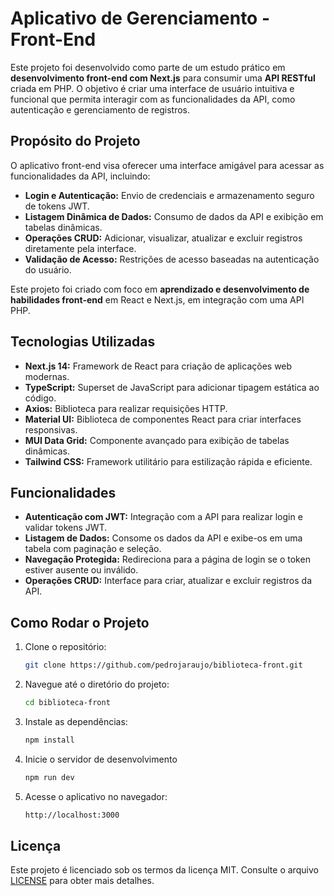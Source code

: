 # Aplicativo de Gerenciamento - Front-End

Este projeto foi desenvolvido como parte de um estudo prático em **desenvolvimento front-end com Next.js** para consumir uma **API RESTful** criada em PHP. O objetivo é criar uma interface de usuário intuitiva e funcional que permita interagir com as funcionalidades da API, como autenticação e gerenciamento de registros.

## **Propósito do Projeto**

O aplicativo front-end visa oferecer uma interface amigável para acessar as funcionalidades da API, incluindo:

- **Login e Autenticação:** Envio de credenciais e armazenamento seguro de tokens JWT.
- **Listagem Dinâmica de Dados:** Consumo de dados da API e exibição em tabelas dinâmicas.
- **Operações CRUD:** Adicionar, visualizar, atualizar e excluir registros diretamente pela interface.
- **Validação de Acesso:** Restrições de acesso baseadas na autenticação do usuário.

Este projeto foi criado com foco em **aprendizado e desenvolvimento de habilidades front-end** em React e Next.js, em integração com uma API PHP.

## **Tecnologias Utilizadas**

- **Next.js 14:** Framework de React para criação de aplicações web modernas.
- **TypeScript:** Superset de JavaScript para adicionar tipagem estática ao código.
- **Axios:** Biblioteca para realizar requisições HTTP.
- **Material UI:** Biblioteca de componentes React para criar interfaces responsivas.
- **MUI Data Grid:** Componente avançado para exibição de tabelas dinâmicas.
- **Tailwind CSS:** Framework utilitário para estilização rápida e eficiente.

## **Funcionalidades**

- **Autenticação com JWT:** Integração com a API para realizar login e validar tokens JWT.
- **Listagem de Dados:** Consome os dados da API e exibe-os em uma tabela com paginação e seleção.
- **Navegação Protegida:** Redireciona para a página de login se o token estiver ausente ou inválido.
- **Operações CRUD:** Interface para criar, atualizar e excluir registros da API.

## **Como Rodar o Projeto**

1. Clone o repositório:

   ```bash
   git clone https://github.com/pedrojaraujo/biblioteca-front.git

   ```

2. Navegue até o diretório do projeto:

   ```bash
   cd biblioteca-front

   ```

3. Instale as dependências:

   ```bash
   npm install

   ```

4. Inicie o servidor de desenvolvimento

   ```bash
   npm run dev

   ```

5. Acesse o aplicativo no navegador:

   ```bash
   http://localhost:3000
   ```

## **Licença**

Este projeto é licenciado sob os termos da licença MIT. Consulte o arquivo [LICENSE](./LICENSE) para obter mais detalhes.
